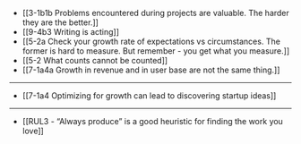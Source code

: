 - [[3-1b1b Problems encountered during projects are valuable. The harder they are the better.]]
- [[9-4b3 Writing is acting]]
- [[5-2a Check your growth rate of expectations vs circumstances. The former is hard to measure. But remember - you get what you measure.]]
- [[5-2 What counts cannot be counted]]
- [[7-1a4a Growth in revenue and in user base are not the same thing.]]
---
- [[7-1a4 Optimizing for growth can lead to discovering startup ideas]]
---
- [[RUL3 - “Always produce” is a good heuristic for finding the work you love]]
